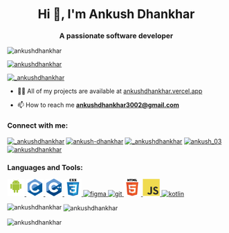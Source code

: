 <h1 align="center">Hi 👋, I'm Ankush Dhankhar</h1>
<h3 align="center">A passionate software developer</h3>

<p align="left"> <img src="https://komarev.com/ghpvc/?username=ankushdhankhar&label=Profile%20views&color=0e75b6&style=flat" alt="ankushdhankhar" /> </p>

<p align="left"> <a href="https://github.com/ryo-ma/github-profile-trophy"><img src="https://github-profile-trophy.vercel.app/?username=ankushdhankhar" alt="ankushdhankhar" /></a> </p>

<p align="left"> <a href="https://twitter.com/_ankushdhankhar" target="blank"><img src="https://img.shields.io/twitter/follow/_ankushdhankhar?logo=twitter&style=for-the-badge" alt="_ankushdhankhar" /></a> </p>

- 👨‍💻 All of my projects are available at [ankushdhankhar.vercel.app](ankushdhankhar.vercel.app)

- 📫 How to reach me **ankushdhankhar3002@gmail.com**

<h3 align="left">Connect with me:</h3>
<p align="left">
<a href="https://twitter.com/_ankushdhankhar" target="blank"><img align="center" src="https://raw.githubusercontent.com/rahuldkjain/github-profile-readme-generator/master/src/images/icons/Social/twitter.svg" alt="_ankushdhankhar" height="30" width="40" /></a>
<a href="https://linkedin.com/in/ankush-dhankhar" target="blank"><img align="center" src="https://raw.githubusercontent.com/rahuldkjain/github-profile-readme-generator/master/src/images/icons/Social/linked-in-alt.svg" alt="ankush-dhankhar" height="30" width="40" /></a>
<a href="https://instagram.com/_ankushdhankhar" target="blank"><img align="center" src="https://raw.githubusercontent.com/rahuldkjain/github-profile-readme-generator/master/src/images/icons/Social/instagram.svg" alt="_ankushdhankhar" height="30" width="40" /></a>
<a href="https://www.codechef.com/users/ankush_03" target="blank"><img align="center" src="https://cdn.jsdelivr.net/npm/simple-icons@3.1.0/icons/codechef.svg" alt="ankush_03" height="30" width="40" /></a>
<a href="https://www.leetcode.com/ankushdhankhar" target="blank"><img align="center" src="https://raw.githubusercontent.com/rahuldkjain/github-profile-readme-generator/master/src/images/icons/Social/leet-code.svg" alt="ankushdhankhar" height="30" width="40" /></a>
</p>

<h3 align="left">Languages and Tools:</h3>
<p align="left"> <a href="https://developer.android.com" target="_blank" rel="noreferrer"> <img src="https://raw.githubusercontent.com/devicons/devicon/master/icons/android/android-original-wordmark.svg" alt="android" width="40" height="40"/> </a> <a href="https://www.cprogramming.com/" target="_blank" rel="noreferrer"> <img src="https://raw.githubusercontent.com/devicons/devicon/master/icons/c/c-original.svg" alt="c" width="40" height="40"/> </a> <a href="https://www.w3schools.com/cpp/" target="_blank" rel="noreferrer"> <img src="https://raw.githubusercontent.com/devicons/devicon/master/icons/cplusplus/cplusplus-original.svg" alt="cplusplus" width="40" height="40"/> </a> <a href="https://www.w3schools.com/css/" target="_blank" rel="noreferrer"> <img src="https://raw.githubusercontent.com/devicons/devicon/master/icons/css3/css3-original-wordmark.svg" alt="css3" width="40" height="40"/> </a> <a href="https://www.figma.com/" target="_blank" rel="noreferrer"> <img src="https://www.vectorlogo.zone/logos/figma/figma-icon.svg" alt="figma" width="40" height="40"/> </a> <a href="https://git-scm.com/" target="_blank" rel="noreferrer"> <img src="https://www.vectorlogo.zone/logos/git-scm/git-scm-icon.svg" alt="git" width="40" height="40"/> </a> <a href="https://www.w3.org/html/" target="_blank" rel="noreferrer"> <img src="https://raw.githubusercontent.com/devicons/devicon/master/icons/html5/html5-original-wordmark.svg" alt="html5" width="40" height="40"/> </a> <a href="https://developer.mozilla.org/en-US/docs/Web/JavaScript" target="_blank" rel="noreferrer"> <img src="https://raw.githubusercontent.com/devicons/devicon/master/icons/javascript/javascript-original.svg" alt="javascript" width="40" height="40"/> </a> <a href="https://kotlinlang.org" target="_blank" rel="noreferrer"> <img src="https://www.vectorlogo.zone/logos/kotlinlang/kotlinlang-icon.svg" alt="kotlin" width="40" height="40"/> </a> </p>

<p><img align="left" src="https://github-readme-stats.vercel.app/api/top-langs?username=ankushdhankhar&show_icons=true&locale=en&layout=compact" alt="ankushdhankhar" /></p>

<p>&nbsp;<img align="center" src="https://github-readme-stats.vercel.app/api?username=ankushdhankhar&show_icons=true&locale=en" alt="ankushdhankhar" /></p>

<p><img align="center" src="https://github-readme-streak-stats.herokuapp.com/?user=ankushdhankhar&" alt="ankushdhankhar" /></p>
